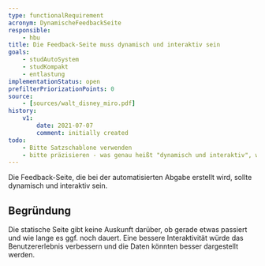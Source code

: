 ```yaml
---
type: functionalRequirement
acronym: DynamischeFeedbackSeite
responsible: 
    - hbu
title: Die Feedback-Seite muss dynamisch und interaktiv sein
goals: 
    - studAutoSystem
    - studKompakt
    - entlastung
implementationStatus: open
prefilterPriorizationPoints: 0
source:
    - [sources/walt_disney_miro.pdf]
history:
    v1:
        date: 2021-07-07
        comment: initially created
todo: 
    - Bitte Satzschablone verwenden
    - bitte präzisieren - was genau heißt "dynamisch und interaktiv", welche Information sollte in dieser Form gezeigt werden?
---
```


Die Feedback-Seite, die bei der automatisierten Abgabe erstellt wird, sollte dynamisch und interaktiv sein.

## Begründung

Die statische Seite gibt keine Auskunft darüber, ob gerade etwas passiert und wie lange es ggf. noch dauert.
Eine bessere Interaktivität würde das Benutzererlebnis verbessern und die Daten könnten besser dargestellt werden.
